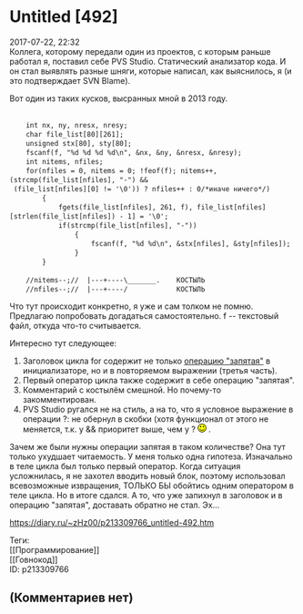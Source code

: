 Untitled [492]
==============

  
2017-07-22, 22:32  
 Коллега, которому передали один из проектов, с которым раньше работал я, поставил себе PVS Studio. Статический анализатор кода. И он стал выявлять разные шняги, которые написал, как выяснилось, я (и это подтверждает SVN Blame).   
   
 Вот один из таких кусков, высранных мной в 2013 году.   
 
```
  
    int nx, ny, nresx, nresy;
    char file_list[80][261];
    unsigned stx[80], sty[80];
    fscanf(f, "%d %d %d %d\n", &nx, &ny, &nresx, &nresy);
    int nitems, nfiles;
    for(nfiles = 0, nitems = 0; !feof(f); nitems++, (strcmp(file_list[nfiles], "-") &&
 (file_list[nfiles][0] != '\0')) ? nfiles++ : 0/*иначе ничего*/)
        {
            fgets(file_list[nfiles], 261, f), file_list[nfiles][strlen(file_list[nfiles]) - 1] = '\0';
            if(strcmp(file_list[nfiles], "-"))
                {
                    fscanf(f, "%d %d\n", &stx[nfiles], &sty[nfiles]);
                }
        }

    //nitems--;//  |---+----\_______.    КОСТЫЛЬ  
    //nfiles--;//  |---+----/            КОСТЫЛЬ
```
   
   
 Что тут происходит конкретно, я уже и сам толком не помню. Предлагаю попробовать догадаться самостоятельно. f -- текстовый файл, откуда что-то считывается.   
   
 Интересно тут следующее:   
 1. Заголовок цикла for содержит не только  [операцию "запятая"](Операция%20запятая%20в%20Си%20Операция%20Факап)  в инициализаторе, но и в повторяемом выражении (третья часть).   
 2. Первый оператор цикла также содержит в себе операцию "запятая".   
 3. Комментарий с костылём смешной. Но почему-то закомментирован.   
 4. PVS Studio ругался не на стиль, а на то, что я условное выражение в операции ?: не обернул в скобки (хотя функционал от этого не меняется, т.к. у && приоритет выше, чем у ? ![:)](pics/3.gif) .   
   
 Зачем же были нужны операции запятая в таком количестве? Она тут только ухудшает читаемость. У меня только одна гипотеза. Изначально в теле цикла был только первый оператор. Когда ситуация усложнилась, я не захотел вводить новый блок, поэтому использовал всевозможные извращения, ТОЛЬКО БЫ обойтись одним оператором в теле цикла. Но в итоге сдался. А то, что уже запихнул в заголовок и в операцию "запятая", доставать обратно не стал. Эх...   
  
<https://diary.ru/~zHz00/p213309766_untitled-492.htm>  
  
Теги:  
[[Программирование]]  
[[Говнокод]]  
ID: p213309766  


(Комментариев нет)
------------------